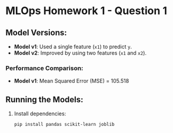 # MLOps Homework 1 - Question 1

## Model Versions:
- **Model v1**: Used a single feature (`x1`) to predict `y`.  
- **Model v2**: Improved by using two features (`x1` and `x2`).  

### Performance Comparison:
- **Model v1**: Mean Squared Error (MSE) = 105.518 

## Running the Models:
1. Install dependencies:  
   ```bash
   pip install pandas scikit-learn joblib
